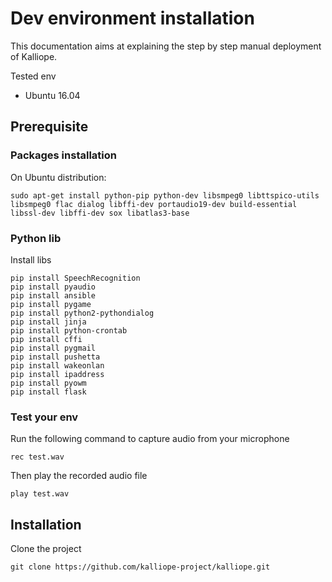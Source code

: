 # Dev environment installation

This documentation aims at explaining the step by step manual deployment of Kalliope.

Tested env
- Ubuntu 16.04



## Prerequisite

### Packages installation
On Ubuntu distribution:
```
sudo apt-get install python-pip python-dev libsmpeg0 libttspico-utils libsmpeg0 flac dialog libffi-dev portaudio19-dev build-essential libssl-dev libffi-dev sox libatlas3-base
```

### Python lib

Install libs
```
pip install SpeechRecognition
pip install pyaudio
pip install ansible
pip install pygame
pip install python2-pythondialog
pip install jinja
pip install python-crontab
pip install cffi
pip install pygmail
pip install pushetta
pip install wakeonlan
pip install ipaddress
pip install pyowm
pip install flask
```

### Test your env
Run the following command to capture audio from your microphone
```
rec test.wav
```

Then play the recorded audio file
```
play test.wav
```

## Installation

Clone the project
```
git clone https://github.com/kalliope-project/kalliope.git
```

